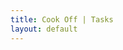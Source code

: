 ```yaml
---
title: Cook Off | Tasks
layout: default
---
```


<div id="task-board"></div>

<script src="https://unpkg.com/vue@3/dist/vue.global.prod.js"></script>
<script type="module">
  import TaskBoard from '/assets/js/components/TaskBoard.js'

  Vue.createApp(TaskBoard).mount('#task-board')
</script>
